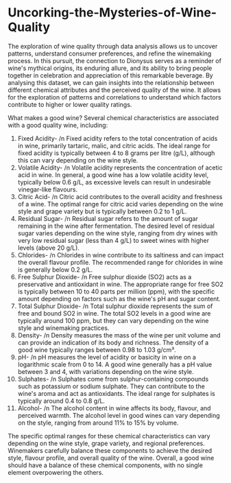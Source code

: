 # Uncorking-the-Mysteries-of-Wine-Quality
The exploration of wine quality through data analysis allows us to uncover 
patterns, understand consumer preferences, and refine the winemaking 
process. In this pursuit, the connection to Dionysus serves as a reminder of 
wine's mythical origins, its enduring allure, and its ability to bring people 
together in celebration and appreciation of this remarkable beverage.
By analysing this dataset, we can gain insights into the relationship between 
different chemical attributes and the perceived quality of the wine. It allows 
for the exploration of patterns and correlations to understand which factors 
contribute to higher or lower quality ratings.

What makes a good wine?
Several chemical characteristics are associated with a good quality wine, including:
1. Fixed Acidity- /n
Fixed acidity refers to the total concentration of acids in wine, primarily tartaric, malic, and citric acids. The ideal range for fixed acidity is typically between 4 to 8 grams per litre (g/L), although this can vary depending on the wine style.
2. Volatile Acidity- /n
Volatile acidity represents the concentration of acetic acid in wine. In general, a good wine has a low volatile acidity level, typically below 0.6 g/L, as excessive levels can result in undesirable vinegar-like flavours.
3. Citric Acid- /n
Citric acid contributes to the overall acidity and freshness of a wine. The optimal range for citric acid varies depending on the wine style and grape variety but is typically between 0.2 to 1 g/L.
4. Residual Sugar- /n 
Residual sugar refers to the amount of sugar remaining in the wine after fermentation. The desired level of residual sugar varies depending on the wine style, ranging from dry wines with very low residual sugar (less than 4 g/L) to sweet wines with higher levels (above 20 g/L).
5. Chlorides- /n
Chlorides in wine contribute to its saltiness and can impact the overall flavour profile. The recommended range for chlorides in wine is generally below 0.2 g/L.
6. Free Sulphur Dioxide- /n
Free sulphur dioxide (SO2) acts as a preservative and antioxidant in wine. The appropriate range for free SO2 is typically between 10 to 40 parts per million (ppm), with the specific amount depending on factors such as the wine's pH and sugar content.
7. Total Sulphur Dioxide- /n
Total sulphur dioxide represents the sum of free and bound SO2 in wine. The total SO2 levels in a good wine are typically around 100 ppm, but they can vary depending on the wine style and winemaking practices.
8. Density- /n
Density measures the mass of the wine per unit volume and can provide an indication of its body and richness. The density of a good wine typically ranges between 0.98 to 1.03 g/cm³.
9. pH- /n
pH measures the level of acidity or basicity in wine on a logarithmic scale from 0 to 14. A good wine generally has a pH value between 3 and 4, with variations depending on the wine style.
10. Sulphates- /n
Sulphates come from sulphur-containing compounds such as potassium or sodium sulphate. They can contribute to the wine's aroma and act as antioxidants. The ideal range for sulphates is typically around 0.4 to 0.8 g/L.
11. Alcohol- /n 
The alcohol content in wine affects its body, flavour, and perceived warmth. The alcohol level in good wines can vary depending on the style, ranging from around 11% to 15% by volume.

The specific optimal ranges for these chemical characteristics can vary depending on the wine style, grape variety, and regional preferences. Winemakers carefully balance these components to achieve the desired style, flavour profile, and overall quality of the wine. Overall, a good wine should have a balance of these chemical components, with no single element overpowering the others.  

